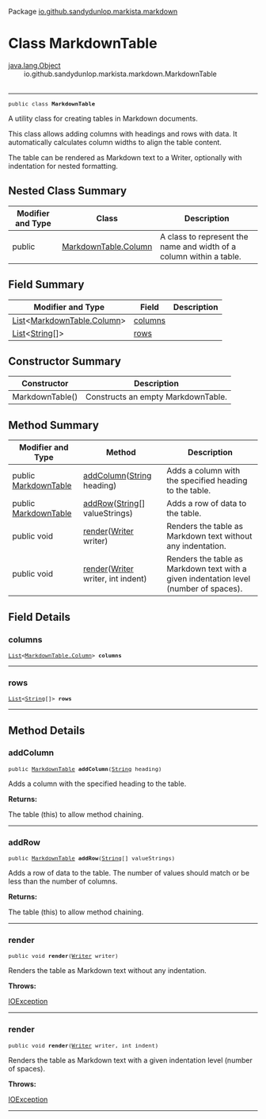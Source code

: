 Package [io.github.sandydunlop.markista.markdown](index.md)

# Class MarkdownTable
[java.lang.Object](https://docs.oracle.com/en/java/javase/24/docs/api/java.base/java/lang/Object.html)<br/>
        io.github.sandydunlop.markista.markdown.MarkdownTable<br/>
<br/>

----

<span style="font-family: monospace; font-size: 80%;">public class __MarkdownTable__</span>

A utility class for creating tables in Markdown documents.

This class allows adding columns with headings and rows with data.
It automatically calculates column widths to align the table content.

The table can be rendered as Markdown text to a Writer, optionally with indentation for nested formatting.


## Nested Class Summary

| Modifier and Type | Class                                           | Description                                                         |
|-------------------|-------------------------------------------------|---------------------------------------------------------------------|
| public            | [MarkdownTable.Column](MarkdownTable.Column.md) | A class to represent the name and width of a column within a table. |



## Field Summary

| Modifier and Type                                                                                                                                                                        | Field               | Description |
|------------------------------------------------------------------------------------------------------------------------------------------------------------------------------------------|---------------------|-------------|
| [List](https://docs.oracle.com/en/java/javase/24/docs/api/java.base/java/util/List.html)<[MarkdownTable.Column](MarkdownTable.Column.md)>                                                | [columns](#columns) |             |
| [List](https://docs.oracle.com/en/java/javase/24/docs/api/java.base/java/util/List.html)<[String](https://docs.oracle.com/en/java/javase/24/docs/api/java.base/java/lang/String.html)[]> | [rows](#rows)       |             |



## Constructor Summary

| Constructor     | Description                        |
|-----------------|------------------------------------|
| MarkdownTable() | Constructs an empty MarkdownTable. |



## Method Summary

| Modifier and Type                        | Method                                                                                                                           | Description                                                                           |
|------------------------------------------|----------------------------------------------------------------------------------------------------------------------------------|---------------------------------------------------------------------------------------|
| public [MarkdownTable](MarkdownTable.md) | [addColumn](#addcolumn)([String](https://docs.oracle.com/en/java/javase/24/docs/api/java.base/java/lang/String.html) heading)    | Adds a column with the specified heading to the table.                                |
| public [MarkdownTable](MarkdownTable.md) | [addRow](#addrow)([String](https://docs.oracle.com/en/java/javase/24/docs/api/java.base/java/lang/String.html)[] valueStrings)   | Adds a row of data to the table.                                                      |
| public void                              | [render](#render)([Writer](https://docs.oracle.com/en/java/javase/24/docs/api/java.base/java/io/Writer.html) writer)             | Renders the table as Markdown text without any indentation.                           |
| public void                              | [render](#render)([Writer](https://docs.oracle.com/en/java/javase/24/docs/api/java.base/java/io/Writer.html) writer, int indent) | Renders the table as Markdown text with a given indentation level (number of spaces). |



## Field Details

### columns

<span style="font-family: monospace; font-size: 80%;">[List](https://docs.oracle.com/en/java/javase/24/docs/api/java.base/java/util/List.html)<[MarkdownTable.Column](MarkdownTable.Column.md)> __columns__</span>




---

### rows

<span style="font-family: monospace; font-size: 80%;">[List](https://docs.oracle.com/en/java/javase/24/docs/api/java.base/java/util/List.html)<[String](https://docs.oracle.com/en/java/javase/24/docs/api/java.base/java/lang/String.html)[]> __rows__</span>




---


## Method Details

### addColumn

<span style="font-family: monospace; font-size: 80%;">public [MarkdownTable](MarkdownTable.md) __addColumn__([String](https://docs.oracle.com/en/java/javase/24/docs/api/java.base/java/lang/String.html) heading)</span>

Adds a column with the specified heading to the table.

**Returns:**

The table (this) to allow method chaining.


---

### addRow

<span style="font-family: monospace; font-size: 80%;">public [MarkdownTable](MarkdownTable.md) __addRow__([String](https://docs.oracle.com/en/java/javase/24/docs/api/java.base/java/lang/String.html)[] valueStrings)</span>

Adds a row of data to the table.
The number of values should match or be less than the number of columns.

**Returns:**

The table (this) to allow method chaining.


---

### render

<span style="font-family: monospace; font-size: 80%;">public void __render__([Writer](https://docs.oracle.com/en/java/javase/24/docs/api/java.base/java/io/Writer.html) writer)</span>

Renders the table as Markdown text without any indentation.

**Throws:**

[IOException](https://docs.oracle.com/en/java/javase/24/docs/api/java.base/java/io/IOException.html)


---

### render

<span style="font-family: monospace; font-size: 80%;">public void __render__([Writer](https://docs.oracle.com/en/java/javase/24/docs/api/java.base/java/io/Writer.html) writer, int indent)</span>

Renders the table as Markdown text with a given indentation level (number of spaces).

**Throws:**

[IOException](https://docs.oracle.com/en/java/javase/24/docs/api/java.base/java/io/IOException.html)


---


